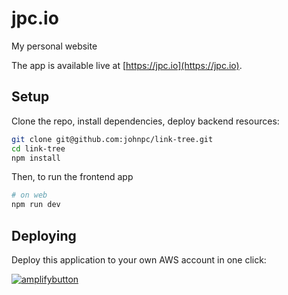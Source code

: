 # jpc.io

My personal website

The app is available live at [https://jpc.io](https://jpc.io).

## Setup

Clone the repo, install dependencies, deploy backend resources:

```bash
git clone git@github.com:johnpc/link-tree.git
cd link-tree
npm install
```

Then, to run the frontend app

```bash
# on web
npm run dev
```

## Deploying

Deploy this application to your own AWS account in one click:

[![amplifybutton](https://oneclick.amplifyapp.com/button.svg)](https://console.aws.amazon.com/amplify/home#/deploy?repo=https://github.com/johnpc/link-tree)
